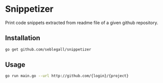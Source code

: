 # Snippetizer

Print code snippets extracted from readme file of a given github repository.

## Installation

```sh
go get github.com/seblegall/snippetizer
```

## Usage

```sh
go run main.go --url http://github.com/{login}/{project}
```

